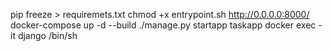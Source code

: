 pip freeze > requiremets.txt
chmod +x entrypoint.sh
http://0.0.0.0:8000/
docker-compose up -d --build
./manage.py startapp taskapp
docker exec -it django /bin/sh